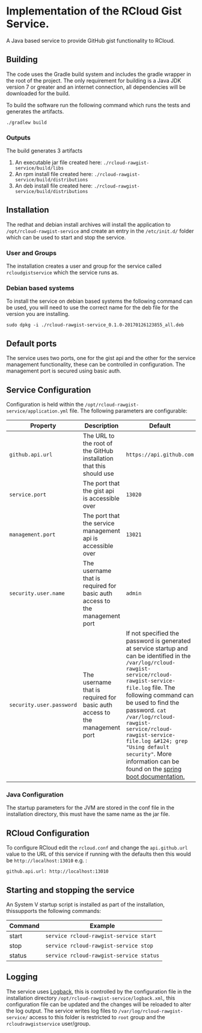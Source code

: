 # Implementation of the RCloud Gist Service.
A Java based service to provide GitHub gist functionality to RCloud.

## Building
The code uses the Gradle build system and includes the gradle wrapper in the root
of the project. The only requirement for building is a Java JDK version 7 or greater
and an internet connection, all dependencies will be downloaded for the build.

To build the software run the following command which runs the tests and generates
the artifacts.

`./gradlew build`

### Outputs
The build generates 3 artifacts
1. An executable jar file created here: `./rcloud-rawgist-service/build/libs`
2. An rpm install file created here:  `./rcloud-rawgist-service/build/distributions`
3. An deb install file created here:  `./rcloud-rawgist-service/build/distributions`

## Installation

The redhat and debian install archives will install the application to
`/opt/rcloud-rawgist-service` and create an entry in the `/etc/init.d/` folder
which can be used to start and stop the service.

### User and Groups
The installation creates a user and group for the service called `rcloudgistservice` which the service runs as.

### Debian based systems
To install the service on debian based systems the following command can be used, you will need to use the correct name for the deb file for the version you are installing.

`sudo dpkg -i ./rcloud-rawgist-service_0.1.0-20170126123855_all.deb`

## Default ports
The service uses two ports, one for the gist api and the other for the service management functionality, these can be controlled in configuration. The management port is secured using basic auth.

## Service Configuration

Configuration is held within the `/opt/rcloud-rawgist-service/application.yml` file.
The following parameters are configurable:

| Property | Description | Default |
|----------|-------------|---------|
| `github.api.url` | The URL to the root of the GitHub installation that this should use | `https://api.github.com` |
| `service.port` | The port that the gist api is accessible over | `13020` |
| `management.port` | The port that the service management api is accessible over | `13021` |
| `security.user.name` | The username that is required for basic auth access to the management port | `admin` |
| `security.user.password` | The username that is required for basic auth access to the management port | If not specified the password is generated at service startup and can be identified in the `/var/log/rcloud-rawgist-service/rcloud-rawgist-service-file.log` file. The following command can be used to find the password. `cat /var/log/rcloud-rawgist-service/rcloud-rawgist-service-file.log &#124; grep "Using default security"`. More information can be found on the [spring boot documentation.](http://docs.spring.io/spring-boot/docs/current/reference/html/production-ready-monitoring.html) |

### Java Configuration
The startup parameters for the JVM are stored in the conf file in the installation directory, this must have the same name as the jar file.


## RCloud Configuration
To configure RCloud edit the `rcloud.conf` and change the `api.github.url` value to the URL of this service if running with the defaults then this would be `http://localhost:13010` e.g. :

`github.api.url: http://localhost:13010`

## Starting and stopping the service

An System V startup script is installed as part of the installation, thissupports the following commands:

| Command | Example                              |
|---------|--------------------------------------|
| start   | `service rcloud-rawgist-service start`  |
| stop    | `service rcloud-rawgist-service stop`   |
| status  | `service rcloud-rawgist-service status` |

## Logging
The service uses [Logback](https://logback.qos.ch/), this is controlled by the
configuration file in the installation directory `/opt/rcloud-rawgist-service/logback.xml`, this configuration file can be updated and the changes will be reloaded to alter the log output. The service writes log files to `/var/log/rcloud-rawgist-service/` access to this folder is restricted to `root` group and the `rcloudrawgistservice` user/group.
